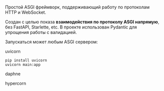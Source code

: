 Простой ASGI фреймворк, поддерживающий работу по протоколам HTTP и WebSocket.

Создан с целью показа **взаимодействия по протоколу ASGI напрямую**, без FastAPI, Starlette, etc.
В проекте использован Pydantic для упрощения работы с валидацией.

Запускаться может любым ASGI сервером:

uvicorn

```shell
pip install uvicorn
uvicorn main:app
```

daphne


hypercorn 